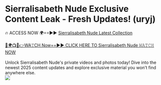 # Sierralisabeth Nude Exclusive Content Leak - Fresh Updates! (uryj)

🔥 ACCESS NOW 🌍==►► <a href="https://tinyurl.com/yc657z5k" rel="nofollow">Sierralisabeth Nude Latest Collection</a>
<br><br>
[🔴🌍📺📱👉WA𝚃CH Now==►► CLICK HERE TO Sierralisabeth Nude 𝚆𝙰𝚃𝙲𝙷 NOW](https://tinyurl.com/yc657z5k)
<br><br>
Unlock Sierralisabeth Nude's private videos and photos today! Dive into the newest 2025 content updates and explore exclusive material you won’t find anywhere else.
<br>
<a href="https://tinyurl.com/yc657z5k" rel="nofollow" data-target="animated-image.originalLink"><img src="https://camo.githubusercontent.com/8a4f000d20f83aca3bf7ec5f350d767afa0574a8a352519fd8cfa583a6f93a33/68747470733a2f2f692e696d6775722e636f6d2f644a486b345a712e676966" data-canonical-src="https://i.imgur.com/dJHk4Zq.gif" style="max-width: 100%; display: inline-block;" data-target="animated-image.originalImage"></a>
<br>
